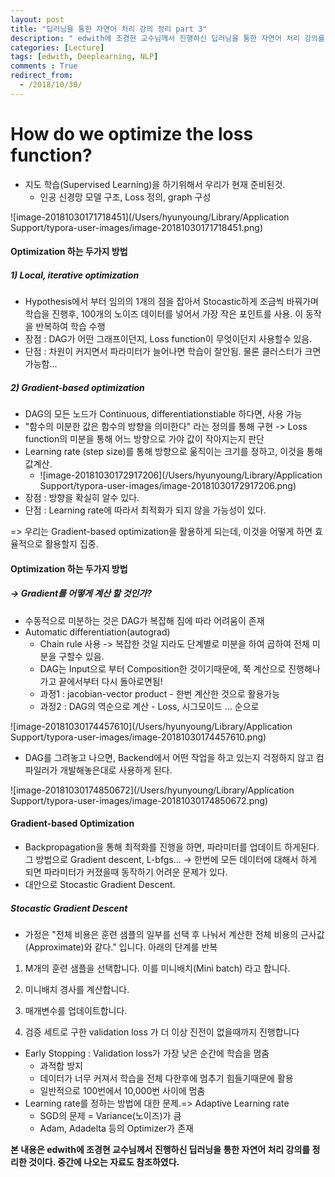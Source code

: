 ```yaml
---
layout: post
title: "딥러닝을 통한 자연어 처리 강의 정리 part 3"
description: " edwith에 조경현 교수님께서 진행하신 딥러닝을 통한 자연어 처리 강의를 정리, Optimization 부분"
categories: [Lecture]
tags: [edwith, Deeplearning, NLP]
comments : True
redirect_from:
  - /2018/10/30/
---
```


# How do we optimize the loss function?


- 지도 학습(Supervised Learning)을 하기위해서 우리가 현재 준비된것.
  - 인공 신경망 모델 구조, Loss 정의, graph 구성

![image-20181030171718451](/Users/hyunyoung/Library/Application Support/typora-user-images/image-20181030171718451.png)


#### Optimization 하는 두가지 방법

##### 1) Local, iterative optimization

- Hypothesis에서 부터 임의의 1개의 점을 잡아서 Stocastic하게 조금씩 바꿔가며 학습을 진행후, 100개의 노이즈 데이터를 넣어서 가장 작은 포인트를 사용. 이 동작을 반복하여 학습 수행
- 장점 : DAG가 어떤 그래프이던지, Loss function이 무엇이던지 사용할수 있음.
- 단점 : 차원이 커지면서 파라미터가 늘어나면 학습이 잘안됨. 물론 클러스터가 크면 가능함...

##### 2) Gradient-based optimization

- DAG의 모든 노드가 Continuous, differentiationstiable 하다면, 사용 가능
- "함수의 미분한 값은 함수의 방향을 의미한다" 라는 정의를 통해 구현 -> Loss function의 미분을 통해 어느 방향으로 가야 값이 작아지는지 판단
- Learning rate (step size)를 통해 방향으로 욺직이는 크기를 정하고, 이것을 통해 값계산.
  - ![image-20181030172917206](/Users/hyunyoung/Library/Application Support/typora-user-images/image-20181030172917206.png)
- 장점 : 방향을 확실히 알수 있다.
- 단점 : Learning rate에 따라서 최적화가 되지 않을 가능성이 있다.



=> 우리는 Gradient-based optimization을 활용하게 되는데, 이것을 어떻게 하면 효율적으로 활용할지 집중.



#### Optimization 하는 두가지 방법

##### -> Gradient를 어떻게 계산 할 것인가?

- 수동적으로 미분하는 것은 DAG가 복잡해 짐에 따라 어려움이 존재
- Automatic differentiation(autograd)
  - Chain rule 사용 -> 복잡한 것일 지라도 단계별로 미분을 하여 곱하여 전체 미분을 구할수 있음.
  - DAG는 Input으로 부터 Composition한 것이기때문에, 쭉 계산으로 진행해나가고 끝에서부터 다시 돌아로면됨! 
  - 과정1 : jacobian-vector product - 한번 계산한 것으로 활용가능
  - 과정2 : DAG의 역순으로 계산 - Loss, 시그모이드 … 순으로

![image-20181030174457610](/Users/hyunyoung/Library/Application Support/typora-user-images/image-20181030174457610.png)

- DAG를 그려놓고 나으면, Backend에서 어떤 작업을 하고 있는지 걱정하지 않고 컴파일러가 개발해놓은대로 사용하게 된다.

![image-20181030174850672](/Users/hyunyoung/Library/Application Support/typora-user-images/image-20181030174850672.png)



#### Gradient-based Optimization

- Backpropagation을 통해 최적화를 진행을 하면, 파라미터를 업데이트 하게된다. 그 방법으로  Gradient descent, L-bfgs... -> 한번에 모든 데이터에 대해서 하게 되면 파라미터가 커졌을때 동작하기 어려운 문제가 있다.
- 대안으로 Stocastic Gradient Descent.

##### Stocastic Gradient Descent

- 가정은 "전체 비용은 훈련 샘플의 일부를 선택 후 나눠서 계산한 전체 비용의 근사값(Approximate)와 같다." 입니다.  아래의 단계를 반복

1. M개의 훈련 샘플을 선택합니다. 이를 미니배치(Mini batch) 라고 합니다. 

2. 미니배치 경사를 계산합니다.

3. 매개변수를 업데이트합니다. 

4. 검증 세트로 구한 validation loss 가 더 이상 진전이 없을때까지 진행합니다

- Early Stopping : Validation loss가 가장 낮은 순간에 학습을 멈춤
  - 과적합 방지
  - 데이터가 너무 커져서 학습을 전체 다한후에 멈추기 힘들기때문에 활용
  - 일반적으로 100번에서 10,000번 사이에 멈춤
- Learning rate를 정하는 방법에 대한 문제.=> Adaptive Learning rate
  - SGD의 문제 = Variance(노이즈)가 큼
  - Adam, Adadelta 등의 Optimizer가 존재

**본 내용은 edwith에 조경현 교수님께서 진행하신 딥러닝을 통한 자연어 처리 강의를 정리한 것이다. 중간에 나오는 자료도 참조하였다.**
